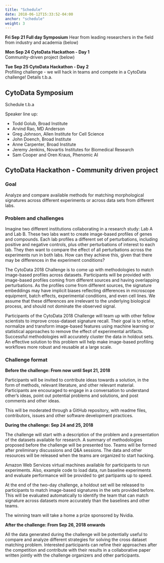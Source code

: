 ```yaml
---
title: "Schedule"
date: 2018-06-12T15:33:52-04:00
anchor: "schedule"
weight: 3
---
```


**Fri Sep 21 Full day Symposium**
Hear from leading researchers in the field from industry and academia (below)

**Mon Sep 24 CytoData Hackathon - Day 1**  
Community-driven project (below)

**Tue Sep 25 CytoData Hackathon - Day 2**  
Profiling challenge - we will hack in teams and compete in a CytoData challenge! Details t.b.a.

## CytoData Symposium

Schedule t.b.a

Speaker line up:
- Todd Golub, Broad Institute
- Arvind Rao, MD Anderson
- Greg Johnson, Allen Institute for Cell Science
- John Doench, Broad Institute
- Anne Carpenter, Broad Institute
- Jeremy Jenkins, Novartis Institutes for Biomedical Research
- Sam Cooper and Oren Kraus, Phenomic AI

## CytoData Hackathon - Community driven project

### Goal
Analyze and compare available methods for matching morphological signatures across different experiments or across data sets from different labs.

### Problem and challenges
Imagine two different institutions collaborating in a research study: Lab A and Lab B. These two labs want to create image-based profiles of genes and compounds. Each lab profiles a different set of perturbations, including positive and negative controls, plus other perturbations of interest to each lab. They then want to compare the effect of all perturbations across the experiments run in both labs. How can they achieve this, given that there may be differences in the experiment conditions?

The CytoData 2018 Challenge is to come up with methodologies to match image-based profiles across datasets. Participants will be provided with image-based profiles coming from different sources and having overlapping perturbations. As the profiles come from different sources, the signature embeddings may have implicit biases reflecting differences in microscope equipment, batch effects, experimental conditions, and even cell lines. We assume that these differences are irrelevant to the underlying biological process, and should not dominate the observed signal.

Participants of the CytoData 2018 Challenge will team up with other fellow scientists to improve cross-dataset signature recall. Their goal is to refine, normalize and transform image-based features using machine learning or statistical approaches to remove the effect of experimental artifacts. Successful methodologies will accurately cluster the data in holdout sets. An effective solution to this problem will help make image-based profiling workflows more robust and reusable at a large scale.

### Challenge format

**Before the challenge: From now until Sept 21, 2018**

Participants will be invited to contribute ideas towards a solution, in the form of methods, relevant literature, and other relevant material. Participants are encouraged to engage in a conversation to understand other’s ideas, point out potential problems and solutions, and post comments and other ideas.

This will be moderated through a GitHub repository, with readme files, contributors, issues and other software development practices.

**During the challenge: Sep 24 and 25, 2018**

The challenge will start with a description of the problem and a presentation of the datasets available for research. A summary of methodologies proposed before the challenge will be presented too. Teams will be formed after preliminary discussions and Q&A sessions. The data and other resources will be released when the teams are organized to start hacking.

Amazon Web Services virtual machines available for participants to run experiments. Also, example code to load data, run baseline experiments and evaluate performance will be provided to get partipants up to speed.

At the end of the two-day challenge, a holdout set will be released to participants to match image-based signatures in the sets provided before. This will be evaluated automatically to identify the team that can match signature across datasets more accurately than the baselines and other teams. 

The winning team will take a home a prize sponsored by Nvidia. 

**After the challenge: From Sep 26, 2018 onwards**

All the data generated during the challenge will be potentially useful to compare and analyze different strategies for solving the cross dataset matching problem. Interested participants can refine their approaches after the competition and contribute with their results in a collaborative paper written jointly with the challenge organizers and other participants.

